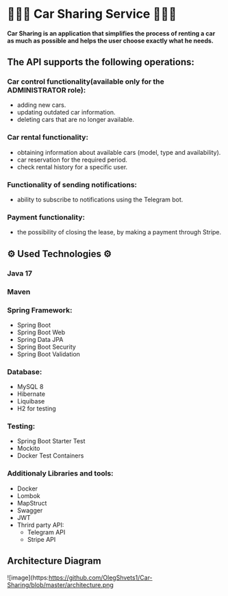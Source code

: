 # 🚗🚕🚙 Car Sharing Service 🚗🚕🚙

####   Car Sharing is an application that simplifies the process of renting a car as much as possible and helps the user choose exactly what he needs.

## The API supports the following operations:

### Car control functionality(available only for the ADMINISTRATOR role):
  - adding new cars.
  - updating outdated car information.
  - deleting cars that are no longer available.
### Car rental functionality:
  - obtaining information about available cars (model, type and availability).
  - car reservation for the required period.
  - check rental history for a specific user.
### Functionality of sending notifications:
  - ability to subscribe to notifications using the Telegram bot.
### Payment functionality:
  - the possibility of closing the lease, by making a payment through Stripe.

## ⚙️ Used Technologies ⚙️ 

### Java 17
### Maven
### Spring Framework:
- Spring Boot 
- Spring Boot Web
- Spring Data JPA
- Spring Boot Security
- Spring Boot Validation

### Database:
- MySQL 8
- Hibernate
- Liquibase
- H2 for testing

### Testing:
- Spring Boot Starter Test
- Mockito
- Docker Test Containers

### Additionaly Libraries and tools:
- Docker
- Lombok
- MapStruct
- Swagger
- JWT
- Thrird party API:
  - Telegram API
  - Stripe API

## Architecture Diagram
![image](https:https://github.com/OlegShvets1/Car-Sharing/blob/master/architecture.png

  
